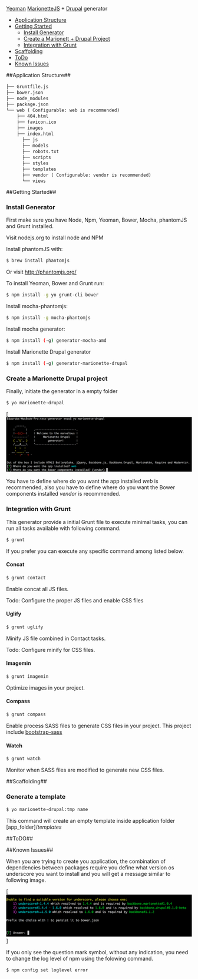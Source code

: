 [Yeoman](http://yeoman.io) [MarionetteJS](http://marionettejs.com) + [Drupal](drupical.org) generator


- [Application Structure](#application-structure)
- [Getting Started](#getting-started)
    - [Install Generator](#install-generator)
    - [Create a Marionett + Drupal Project](#create-a-marionette-drupal-project)
    - [Integration with Grunt](#integration-with-grunt)
- [Scaffolding](#scaffolding)
- [ToDo](#todo)
- [Known Issues](#known-issues)



##Application Structure##

```
├── Gruntfile.js
├── bower.json
├── node_modules
├── package.json
└── web ( Configurable: web is recommended)
    ├── 404.html
    ├── favicon.ico
    ├── images
    ├── index.html
	  ├── js
	  ├── models
	  ├── robots.txt
	  ├── scripts
	  ├── styles
	  ├── templates
	  ├── vendor ( Configurable: vendor is recommended)
	  └── views
```

##Getting Started##

### Install Generator

First make sure you have Node, Npm, Yeoman, Bower, Mocha, phantomJS and Grunt installed.

Visit nodejs.org to install node and NPM

Install phantomJS with:

```bash
$ brew install phantomjs
```
Or visit http://phantomjs.org/


To install Yeoman, Bower and Grunt run: 
```bash
$ npm install -g yo grunt-cli bower
```

Install mocha-phantomjs:

```bash
$ npm install -g mocha-phantomjs
```

Install mocha generator: 

```bash
$ npm install (-g) generator-mocha-amd
```

Install Marionette Drupal generator

```bash
$ npm install (-g) generator-marionette-drupal
```

### Create a Marionette Drupal project

Finally, initiate the generator in a empty folder

```bash
$ yo marionette-drupal
```

[![yeoman generator](https://raw.githubusercontent.com/enzolutions/generator-marionette-drupal/master/images/yo_marionette_drupal_generator.png)

You have to define where do you want the app installed *web* is recommended, also you have to define where do you want the Bower components installed *vendor* is recommended.

### Integration with Grunt

This generator provide a initial Grunt file to execute minimal tasks, you can run all tasks available with following command.

```bash
$ grunt
```

If you prefer you can execute any specific command among listed below.

#### Concat

```bash
$ grunt contact
```

Enable concat all JS files.

Todo: Configure the proper JS files and enable CSS files

#### Uglify

```bash
$ grunt uglify
```

Minify JS file combined in Contact tasks.

Todo: Configure minify for CSS files.

#### Imagemin

```bash
$ grunt imagemin
```

Optimize images in your project.

#### Compass

```bash
$ grunt compass
```

Enable process SASS files to generate CSS files in your project. This project include [bootstrap-sass](https://github.com/twbs/bootstrap-sass)

#### Watch

```bash
$ grunt watch
```

Monitor when SASS files are modified to generate new CSS files.

##Scaffolding##

### Generate a template

```bash
$ yo marionette-drupal:tmp name
```

This command will create an empty template inside application folder [app_folder]/*templates*

##ToDO##

##Known Issues##

When  you are trying to create you application, the combination of dependencies between packages require you define what version os underscore you want to install and you will get a message similar to following image.

[![yeoman generator conflicts](https://raw.githubusercontent.com/enzolutions/generator-marionette-drupal/master/images/yo_marionette_drupal_resolving_conflict.png)]

If you only see the question mark symbol, without any indication, you need to change the log level of npm using the folowing command.

```
$ npm config set loglevel error
```
